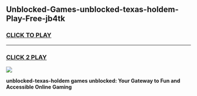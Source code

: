 
## Unblocked-Games-unblocked-texas-holdem-Play-Free-jb4tk
<h3>
<a href="https://premium76.site?title=unblocked-texas-holdem&ref=20M">CLICK TO PLAY</a></h3>
<hr>

<h3>
<a href="https://premium76.site?title=unblocked-texas-holdem&ref=20M">CLICK 2 PLAY</a>
  
</h3>

<a href="https://premium76.site?title=unblocked-texas-holdem&ref=19M"><img src="https://clearcache.store/games.png"></a>


**unblocked-texas-holdem games unblocked: Your Gateway to Fun and Accessible Online Gaming**
